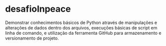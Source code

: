 # desafioInpeace

Demonstrar conhecimentos básicos de Python através de manipulações e alterações de dados dentro dos arquivos, execuções básicas de script em linha de comando, e utilização da ferramenta GitHub para armazenamento e versionamento de projeto.
